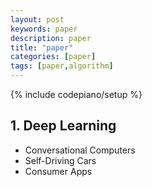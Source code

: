 ```yaml
---
layout: post
keywords: paper 
description: paper
title: "paper"
categories: [paper]
tags: [paper,algorithm]
---
```

{% include codepiano/setup %}

## 1. Deep Learning

* Conversational Computers
* Self-Driving Cars
* Consumer Apps
